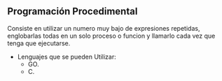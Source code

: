 ## Programación Procedimental
Consiste en utilizar un numero muy bajo de expresiones repetidas, englobarlas todas en un solo proceso o funcion y llamarlo cada vez que tenga que ejecutarse.

- Lenguajes que se pueden Utilizar:
	- GO.
	- C.
